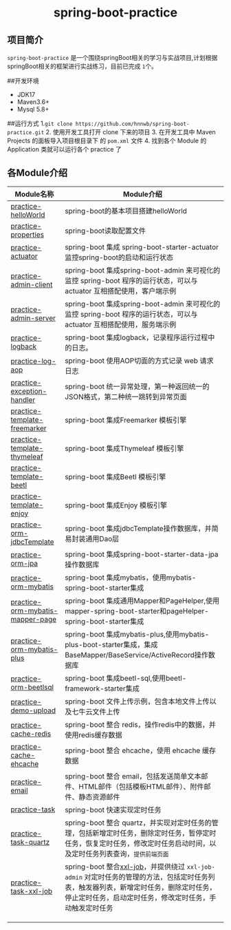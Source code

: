 <h1 align="center">spring-boot-practice</h1>

## 项目简介

`spring-boot-practice` 是一个围绕springBoot相关的学习与实战项目,计划根据springBoot相关的框架进行实战练习，目前已完成 `1`个。

##开发环境

- JDK17
- Maven3.6+
- Mysql 5.8+

##运行方式
1.`git clone https://github.com/hnnwb/spring-boot-practice.git`
2. 使用开发工具打开 clone 下来的项目
3. 在开发工具中 Maven Projects 的面板导入项目根目录下 的 `pom.xml` 文件
4. 找到各个 Module 的 Application 类就可以运行各个 practice 了

## 各Module介绍


| Module名称                                                             | Module介绍                                                                                                                                                                                                                               |
| ---------------------------------------------------------------------- | ---------------------------------------------------------------------------------------------------------------------------------------------------------------------------------------------------------------------------------------- |
| [practice-helloWorld](./practice-helloworld)                           | spring-boot的基本项目搭建helloWorld                                                                                                                                                                                                      |
| [practice-properties](./practice-properties)                           | spring-boot读取配置文件                                                                                                                                                                                                                  |
| [practice-actuator](./practice-actuator)                               | spring-boot 集成 spring-boot-starter-actuator 监控spring-boot的启动和运行状态                                                                                                                                                            |
| [practice-admin-client](./practice-admin-client)                       | spring-boot 集成spring-boot-admin 来可视化的监控 spring-boot 程序的运行状态，可以与 actuator 互相搭配使用，客户端示例                                                                                                                    |
| [practice-admin-server](./practice-admin-server)                       | spring-boot 集成spring-boot-admin 来可视化的监控 spring-boot 程序的运行状态，可以与 actuator 互相搭配使用，服务端示例                                                                                                                    |
| [practice-logback](./practice-logback)                                 | spring-boot 集成logback，记录程序运行过程中的日志。                                                                                                                                                                                      |
| [practice-log-aop](./practice-log-aop)                                 | spring-boot 使用AOP切面的方式记录 web 请求日志                                                                                                                                                                                           |
| [practice-exception-handler](./practice-exception-handler)             | spring-boot 统一异常处理，第一种返回统一的JSON格式，第二种统一跳转到异常页面                                                                                                                                                             |
| [practice-template-freemarker](./practice-template-freemarker)         | spring-boot 集成Freemarker 模板引擎                                                                                                                                                                                                      |
| [practice-template-thymeleaf](./practice-template-thymeleaf)           | spring-boot 集成Thymeleaf 模板引擎                                                                                                                                                                                                       |
| [practice-template-beetl](./practice-template-beetl)                   | spring-boot 集成Beetl 模板引擎                                                                                                                                                                                                           |
| [practice-template-enjoy](./practice-template-enjoy)                   | spring-boot 集成Enjoy 模板引擎                                                                                                                                                                                                           |
| [practice-orm-jdbcTemplate](./practice-orm-jdbcTemplate)               | spring-boot 集成jdbcTemplate操作数据库，并简易封装通用Dao层                                                                                                                                                                              |
| [practice-orm-jpa](./practice-orm-jpa)                                 | spring-boot 集成spring-boot-starter-data-jpa操作数据库                                                                                                                                                                                   |
| [practice-orm-mybatis](./practice-orm-mybatis)                         | spring-boot 集成mybatis，使用mybatis-spring-boot-starter集成                                                                                                                                                                             |
| [practice-orm-mybatis-mapper-page](./practice-orm-mybatis-mapper-page) | spring-boot 集成通用Mapper和PageHelper,使用mapper-spring-boot-starter和pageHelper-spring-boot-starter集成                                                                                                                                |
| [practice-orm-mybatis-plus](./practice-orm-mybatis-plus)               | spring-boot 集成mybatis-plus,使用mybatis-plus-boot-starter集成，集成BaseMapper/BaseService/ActiveRecord操作数据库                                                                                                                        |
| [practice-orm-beetlsql](./practice-orm-beetlsql)                       | spring-boot 集成beetl-sql,使用beetl-framework-starter集成                                                                                                                                                                                |
| [practice-demo-upload](./practice-demo-upload)                         | spring-boot 文件上传示例，包含本地文件上传以及七牛云文件上传                                                                                                                                                                             |
| [practice-cache-redis](./practice-cache-redis)                         | spring-boot 整合 redis，操作redis中的数据，并使用redis缓存数据                                                                                                                                                                           |
| [practice-cache-ehcache](./practice-cache-ehcache)                     | spring-boot 整合 ehcache，使用 ehcache 缓存数据                                                                                                                                                                                          |
| [practice-email](./practice-email)                                     | spring-boot 整合 email，包括发送简单文本邮件、HTML邮件（包括模板HTML邮件）、附件邮件、静态资源邮件                                                                                                                                       |
| [practice-task](./practice-task)                                       | spring-boot 快速实现定时任务                                                                                                                                                                                                             |
| [practice-task-quartz](./practice-task-quartz)                         | spring-boot 整合 quartz，并实现对定时任务的管理，包括新增定时任务，删除定时任务，暂停定时任务，恢复定时任务，修改定时任务启动时间，以及定时任务列表查询，`提供前端页面`                                                                  |
| [practice-task-xxl-job](./practice-task-xxl-job)                       | spring-boot 整合[xxl-job](http://www.xuxueli.com/xxl-job/en/#/)，并提供绕过 `xxl-job-admin` 对定时任务的管理的方法，包括定时任务列表，触发器列表，新增定时任务，删除定时任务，停止定时任务，启动定时任务，修改定时任务，手动触发定时任务 |
|                                                                        |                                                                                                                                                                                                                                          |
|                                                                        |                                                                                                                                                                                                                                          |
|                                                                        |                                                                                                                                                                                                                                          |
